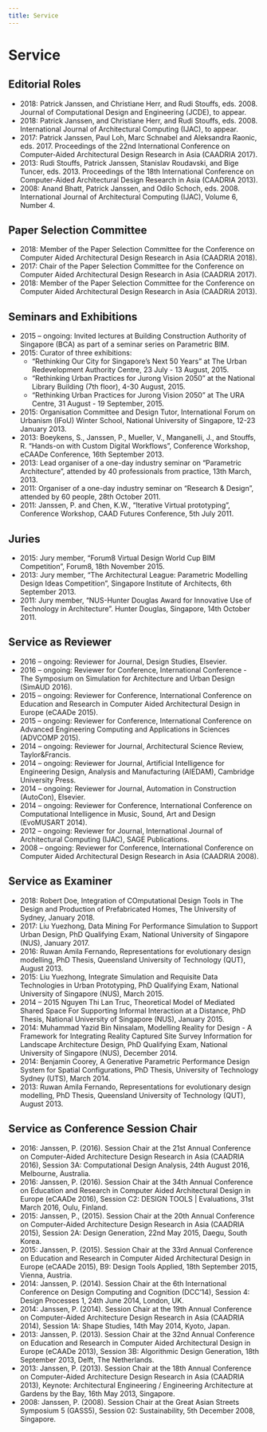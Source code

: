 ```yaml
---
title: Service
---
```

# Service

## Editorial Roles

- 2018: Patrick Janssen, and Christiane Herr, and Rudi Stouffs, eds. 2008. Journal of Computational Design and Engineering (JCDE), to appear.
- 2018: Patrick Janssen, and Christiane Herr, and Rudi Stouffs, eds. 2008. International Journal of Architectural Computing (IJAC), to appear.
- 2017: Patrick Janssen, Paul Loh, Marc Schnabel and Aleksandra Raonic, eds. 2017. Proceedings of the 22nd International Conference on Computer-Aided Architectural Design Research in Asia (CAADRIA 2017).
- 2013: Rudi Stouffs, Patrick Janssen, Stanislav Roudavski, and Bige Tuncer, eds. 2013. Proceedings of the 18th International Conference on Computer-Aided Architectural Design Research in Asia (CAADRIA 2013).
- 2008: Anand Bhatt, Patrick Janssen, and Odilo Schoch, eds. 2008. International Journal of Architectural Computing (IJAC), Volume 6, Number 4.

## Paper Selection Committee

- 2018: Member of the Paper Selection Committee for the Conference on Computer Aided Architectural Design Research in Asia (CAADRIA 2018).
- 2017: Chair of the Paper Selection Committee for the Conference on Computer Aided Architectural Design Research in Asia (CAADRIA 2017).
- 2018: Member of the Paper Selection Committee for the Conference on Computer Aided Architectural Design Research in Asia (CAADRIA 2013).

## Seminars and Exhibitions

- 2015 – ongoing: Invited lectures at Building Construction Authority of Singapore (BCA) as part of a seminar series on Parametric BIM.
- 2015: Curator of three exhibitions:
  - “Rethinking Our City for Singapore’s Next 50 Years” at The Urban Redevelopment Authority Centre, 23 July - 13 August, 2015.
  - “Rethinking Urban Practices for Jurong Vision 2050” at the National Library Building (7th floor), 4-30 August, 2015.
  - “Rethinking Urban Practices for Jurong Vision 2050” at The URA Centre, 31 August - 19 September, 2015.
- 2015: Organisation Committee and Design Tutor, International Forum on Urbanism (IFoU) Winter School, National University of Singapore, 12-23 January 2013.
- 2013: Boeykens, S., Janssen, P., Mueller, V., Manganelli, J., and Stouffs, R. “Hands-on with Custom Digital Workflows”, Conference Workshop, eCAADe Conference, 16th September 2013.
- 2013: Lead organiser of a one-day industry seminar on “Parametric Architecture”, attended by 40 professionals from practice, 13th March, 2013.
- 2011: Organiser of a one-day industry seminar on “Research & Design”, attended by 60 people, 28th October 2011.
- 2011: Janssen, P. and Chen, K.W., “Iterative Virtual prototyping”, Conference Workshop, CAAD Futures Conference, 5th July 2011.

## Juries

- 2015: Jury member, “Forum8 Virtual Design World Cup BIM Competition”, Forum8, 18th November 2015.
- 2013: Jury member, “The Architectural League: Parametric Modelling Design Ideas Competition”, Singapore Institute of Architects, 6th September 2013.
- 2011: Jury member, “NUS-Hunter Douglas Award for Innovative Use of Technology in Architecture”. Hunter Douglas, Singapore, 14th October 2011.

## Service as Reviewer

- 2016 – ongoing: Reviewer for Journal, Design Studies, Elsevier.
- 2016 – ongoing: Reviewer for Conference, International Conference - The Symposium on Simulation for Architecture and Urban Design (SimAUD 2016).
- 2015 – ongoing: Reviewer for Conference, International Conference on Education and Research in Computer Aided Architectural Design in Europe (eCAADe 2015).
- 2015 – ongoing: Reviewer for Conference, International Conference on Advanced Engineering Computing and Applications in Sciences (ADVCOMP 2015).
- 2014 – ongoing: Reviewer for Journal, Architectural Science Review, Taylor&Francis.
- 2014 – ongoing: Reviewer for Journal, Artificial Intelligence for Engineering Design, Analysis and Manufacturing (AIEDAM), Cambridge University Press.
- 2014 – ongoing: Reviewer for Journal, Automation in Construction (AutoCon), Elsevier.
- 2014 – ongoing: Reviewer for Conference, International Conference on Computational Intelligence in Music, Sound, Art and Design (EvoMUSART 2014).
- 2012 – ongoing: Reviewer for Journal, International Journal of Architectural Computing (IJAC), SAGE Publications.
- 2008 – ongoing: Reviewer for Conference, International Conference on Computer Aided Architectural Design Research in Asia (CAADRIA 2008).

## Service as Examiner

- 2018: Robert Doe, Integration of COmputational Design Tools in The Design and Production of Prefabricated Homes, The University of Sydney, January 2018.
- 2017: Liu Yuezhong, Data Mining For Performance Simulation to Support Urban Design, PhD Qualifying Exam, National University of Singapore (NUS), January 2017.
- 2016: Ruwan Amila Fernando, Representations for evolutionary design modelling, PhD Thesis, Queensland University of Technology (QUT), August 2013.
- 2015: Liu Yuezhong, Integrate Simulation and Requisite Data Technologies in Urban Prototyping, PhD Qualifying Exam, National University of Singapore (NUS), March  2015.
- 2014 – 2015 Nguyen Thi Lan Truc, Theoretical Model of Mediated Shared Space For Supporting Informal Interaction at a Distance, PhD Thesis, National University of Singapore (NUS), January 2015.
- 2014: Muhammad Yazid Bin Ninsalam, Modelling Reality for Design - A Framework for Integrating Reality Captured Site Survey Information for Landscape Architecture Design, PhD Qualifying Exam, National University of Singapore (NUS), December 2014.
- 2014: Benjamin Coorey, A Generative Parametric Performance Design System for Spatial Configurations, PhD Thesis, University of Technology Sydney (UTS), March 2014.
- 2013: Ruwan Amila Fernando, Representations for evolutionary design modelling, PhD Thesis, Queensland University of Technology (QUT), August 2013.

## Service as Conference Session Chair

- 2016: Janssen, P. (2016). Session Chair at the 21st Annual Conference on Computer-Aided Architecture Design Research in Asia (CAADRIA 2016), Session 3A: Computational Design Analysis, 24th August 2016, Melbourne, Australia.
- 2016: Janssen, P. (2016). Session Chair at the 34th Annual Conference on Education and Research in Computer Aided Architectural Design in Europe (eCAADe 2016), Session C2: DESIGN TOOLS \| Evaluations, 31st March 2016, Oulu, Finland.
- 2015: Janssen, P., (2015). Session Chair at the 20th Annual Conference on Computer-Aided Architecture Design Research in Asia (CAADRIA 2015), Session 2A: Design Generation, 22nd May 2015, Daegu, South Korea.
- 2015: Janssen, P. (2015). Session Chair at the 33rd Annual Conference on Education and Research in Computer Aided Architectural Design in Europe (eCAADe 2015), B9: Design Tools Applied, 18th September 2015, Vienna, Austria.
- 2014: Janssen, P. (2014). Session Chair at the 6th International Conference on Design Computing and Cognition (DCC’14), Session 4: Design Processes 1, 24th June 2014, London, UK.
- 2014: Janssen, P. (2014). Session Chair at the 19th Annual Conference on Computer-Aided Architecture Design Research in Asia (CAADRIA 2014), Session 1A: Shape Studies, 14th May 2014, Kyoto, Japan.
- 2013: Janssen, P. (2013). Session Chair at the 32nd Annual Conference on Education and Research in Computer Aided Architectural Design in Europe (eCAADe 2013), Session 3B: Algorithmic Design Generation, 18th September 2013, Delft, The Netherlands.
- 2013: Janssen, P. (2013). Session Chair at the 18th Annual Conference on Computer-Aided Architecture Design Research in Asia (CAADRIA 2013), Keynote: Architectural Engineering / Engineering Architecture at Gardens by the Bay, 16th May 2013, Singapore.
- 2008: Janssen, P. (2008). Session Chair at the Great Asian Streets Symposium 5 (GASS5), Session 02: Sustainability, 5th December 2008, Singapore.

